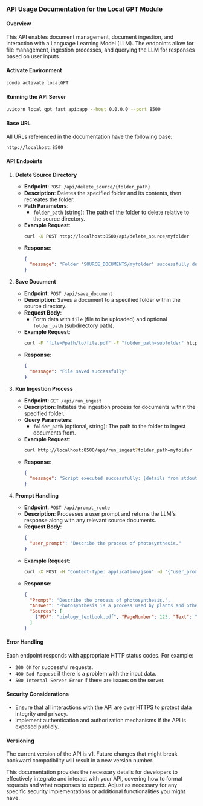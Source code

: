 ### API Usage Documentation for the Local GPT Module

#### Overview
This API enables document management, document ingestion, and interaction with a Language Learning Model (LLM). The endpoints allow for file management, ingestion processes, and querying the LLM for responses based on user inputs.

#### Activate Environment
```bash
conda activate localGPT
```
#### Running the API Server
```bash
uvicorn local_gpt_fast_api:app --host 0.0.0.0 --port 8500
```
#### Base URL
All URLs referenced in the documentation have the following base:
```
http://localhost:8500
```

#### API Endpoints

1. **Delete Source Directory**
   - **Endpoint**: `POST /api/delete_source/{folder_path}`
   - **Description**: Deletes the specified folder and its contents, then recreates the folder.
   - **Path Parameters**:
     - `folder_path` (string): The path of the folder to delete relative to the source directory.
   - **Example Request**:
     ```bash
     curl -X POST http://localhost:8500/api/delete_source/myfolder
     ```
   - **Response**:
     ```json
     {
       "message": "Folder 'SOURCE_DOCUMENTS/myfolder' successfully deleted and recreated."
     }
     ```

2. **Save Document**
   - **Endpoint**: `POST /api/save_document`
   - **Description**: Saves a document to a specified folder within the source directory.
   - **Request Body**:
     - Form data with `file` (file to be uploaded) and optional `folder_path` (subdirectory path).
   - **Example Request**:
     ```bash
     curl -F "file=@path/to/file.pdf" -F "folder_path=subfolder" http://localhost:8500/api/save_document
     ```
   - **Response**:
     ```json
     {
       "message": "File saved successfully"
     }
     ```

3. **Run Ingestion Process**
   - **Endpoint**: `GET /api/run_ingest`
   - **Description**: Initiates the ingestion process for documents within the specified folder.
   - **Query Parameters**:
     - `folder_path` (optional, string): The path to the folder to ingest documents from.
   - **Example Request**:
     ```bash
     curl http://localhost:8500/api/run_ingest?folder_path=myfolder
     ```
   - **Response**:
     ```json
     {
       "message": "Script executed successfully: [details from stdout]"
     }
     ```

4. **Prompt Handling**
   - **Endpoint**: `POST /api/prompt_route`
   - **Description**: Processes a user prompt and returns the LLM's response along with any relevant source documents.
   - **Request Body**:
     ```json
     {
       "user_prompt": "Describe the process of photosynthesis."
     }
     ```
   - **Example Request**:
     ```bash
     curl -X POST -H "Content-Type: application/json" -d '{"user_prompt": "Describe the process of photosynthesis."}' http://localhost:8500/api/prompt_route
     ```
   - **Response**:
     ```json
     {
       "Prompt": "Describe the process of photosynthesis.",
       "Answer": "Photosynthesis is a process used by plants and other organisms to convert light energy...",
       "Sources": [
         {"PDF": "biology_textbook.pdf", "PageNumber": 123, "Text": "The light-dependent reactions of photosynthesis..."}
       ]
     }
     ```

#### Error Handling
Each endpoint responds with appropriate HTTP status codes. For example:
- `200 OK` for successful requests.
- `400 Bad Request` if there is a problem with the input data.
- `500 Internal Server Error` if there are issues on the server.

#### Security Considerations
- Ensure that all interactions with the API are over HTTPS to protect data integrity and privacy.
- Implement authentication and authorization mechanisms if the API is exposed publicly.

#### Versioning
The current version of the API is v1. Future changes that might break backward compatibility will result in a new version number.

This documentation provides the necessary details for developers to effectively integrate and interact with your API, covering how to format requests and what responses to expect. Adjust as necessary for any specific security implementations or additional functionalities you might have.
